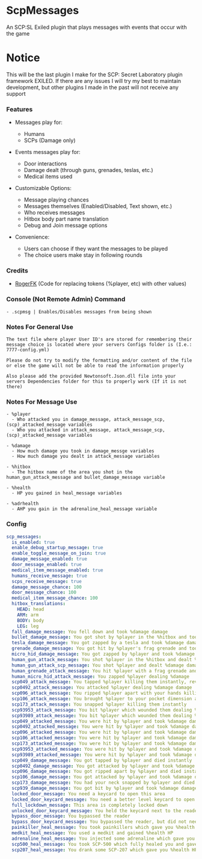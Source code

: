 # ScpMessages
An SCP:SL Exiled plugin that plays messages with events that occur with the game

# Notice
This will be the last plugin I make for the SCP: Secret Laboratory plugin framework EXILED. If there are any issues I will try my best to maintain development, but other plugins I made in the past will not receive any support

### Features
- Messages play for: 
  - Humans
  - SCPs (Damage only)
  
- Events messages play for: 
  - Door interactions
  - Damage dealt (through guns, grenades, teslas, etc.)
  - Medical items used
  
- Customizable Options:
  - Message playing chances
  - Messages themselves (Enabled/Disabled, Text shown, etc.)
  - Who receives messages
  - Hitbox body part name translation
  - Debug and Join message options

- Convenience:
  - Users can choose if they want the messages to be played
  - The choice users make stay in following rounds

### Credits
- [RogerFK](https://github.com/RogerFK) (Code for replacing tokens (%player, etc) with other values)

### Console (Not Remote Admin) Command
```
- .scpmsg | Enables/Disables messages from being shown
```

### Notes For General Use
```
The text file where player User ID's are stored for remembering their message choice is located where your servers Configs folder is (I.e.: 7777-config.yml)

Please do not try to modify the formatting and/or content of the file or else the game will not be able to read the information properly

Also please add the provided Newtonsoft.Json.dll file into your servers Dependencies folder for this to properly work (If it is not there)
```

### Notes For Message Use
```
- %player
  - Who attacked you in damage_message, attack_message_scp, (scp)_attacked_message variables
  - Who you attacked in attack_message, attack_message_scp, (scp)_attacked_message variables
  
- %damage
  - How much damage you took in damage_messge variables
  - How much damage you dealt in attack_message variables

- %hitbox
  - The hitbox name of the area you shot in the human_gun_attack_message and bullet_damage_message variable
  
- %health
  - HP you gained in heal_message variables
  
- %adrhealth
  - AHP you gain in the adrenaline_heal_message variable
```

### Config
```yaml
scp_messages:
  is_enabled: true
  enable_debug_startup_message: true
  enable_toggle_message_on_join: true
  damage_message_enabled: true
  door_message_enabled: true
  medical_item_message_enabled: true
  humans_receive_message: true
  scps_receive_message: true
  damage_message_chance: 100
  door_message_chance: 100
  medical_item_message_chance: 100
  hitbox_translations:
    HEAD: head
    ARM: arm
    BODY: body
    LEG: leg
  fall_damage_message: You fell down and took %damage damage
  bullet_damage_message: You got shot by %player in the %hitbox and took %damage damage
  tesla_damage_message: You got zapped by a tesla and took %damage damage
  grenade_damage_message: You got hit by %player's frag grenade and took %damage damage
  micro_hid_damage_message: You got zapped by %player and took %damage
  human_gun_attack_message: You shot %player in the %hitbox and dealt %damage damage
  human_gun_attack_scp_message: You shot %player and dealt %damage damage
  human_grenade_attack_message: You hit %player with a frag grenade and dealt %damage damage
  human_micro_hid_attack_message: You zapped %player dealing %damage
  scp049_attack_message: You tapped %player killing them instantly, revive them as a zombie!
  scp0492_attack_message: You attacked %player dealing %damage damage
  scp096_attack_message: You ripped %player apart with your hands killing them instantly
  scp106_attack_message: You brought %player to your pocket dimension also dealing %damage damage
  scp173_attack_message: You snapped %player killing them instantly
  scp93953_attack_message: You bit %player which wounded them dealing %damage damage
  scp93989_attack_message: You bit %player which wounded them dealing %damage damage
  scp049_attacked_message: You were hit by %player and took %damage damage
  scp0492_attacked_message: You were hit by %player and took %damage damage
  scp096_attacked_message: You were hit by %player and took %damage damage
  scp106_attacked_message: You were hit by %player and took %damage damage
  scp173_attacked_message: You were hit by %player and took %damage damage
  scp93953_attacked_message: You were hit by %player and took %damage damage
  scp93989_attacked_message: You were hit by %player and took %damage damage
  scp049_damage_message: You got tapped by %player and died instantly
  scp0492_damage_message: You got attacked by %player and took %damage damage
  scp096_damage_message: You got ripped apart by %player and died instantly
  scp106_damage_message: You got attacked by %player and took %damage damage
  scp173_damage_message: You had your neck snapped by %player and died instantly
  scp939_damage_message: You got bit by %player and took %damage damage
  locked_door_message: You need a keycard to open this area
  locked_door_keycard_message: You need a better level keycard to open this area
  full_lockdown_message: This area is completely locked down
  unlocked_door_keycard_message: You held the keycard next to the reader
  bypass_door_message: You bypassed the reader
  bypass_door_keycard_message: You bypassed the reader, but did not need a keycard
  painkiller_heal_message: You took painkillers which gave you %health health and temporary HP regeneration
  medkit_heal_message: You used a medkit and gained %health HP
  adrenaline_heal_message: You injected some adrenaline which gave you %adrhealth AHP and temporary HP regeneration
  scp500_heal_message: You took SCP-500 which fully healed you and gave temporary health regeneration
  scp207_heal_message: You drank some SCP-207 which gave you %health HP, a speed boost, and infinite stamina. Watch your HP closely!
```
